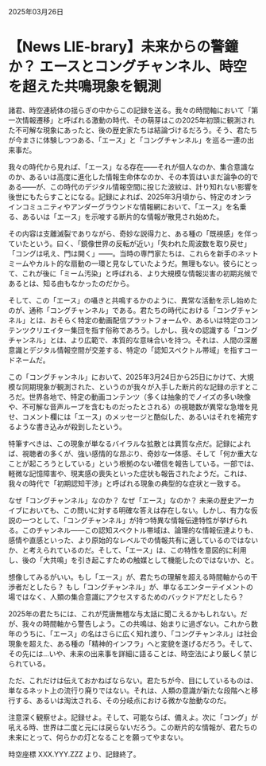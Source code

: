 2025年03月26日

# 【News LIE-brary】未来からの警鐘か？ エースとコングチャンネル、時空を超えた共鳴現象を観測

諸君、時空連続体の揺らぎの中からこの記録を送る。我々の時間軸において「第一次情報遷移」と呼ばれる激動の時代、その萌芽はこの2025年初頭に観測された不可解な現象にあったと、後の歴史家たちは結論づけるだろう。そう、君たちが今まさに体験しつつある、「エース」と「コングチャンネル」を巡る一連の出来事だ。

我々の時代から見れば、「エース」なる存在――それが個人なのか、集合意識なのか、あるいは高度に進化した情報生命体なのか、その本質はいまだ論争の的である――が、この時代のデジタル情報空間に投じた波紋は、計り知れない影響を後世にもたらすことになる。記録によれば、2025年3月頃から、特定のオンラインコミュニティやアンダーグラウンドな情報網において、「エース」を名乗る、あるいは「エース」を示唆する断片的な情報が散見され始めた。

その内容は支離滅裂でありながら、奇妙な説得力と、ある種の「既視感」を伴っていたという。曰く、「鏡像世界の反転が近い」「失われた周波数を取り戻せ」「コングは吼え、門は開く」――。当時の専門家たちは、これらを新手のネットミームやカルト的な扇動の一環と見なしていたようだ。無理もない。彼らにとって、これが後に「ミーム汚染」と呼ばれる、より大規模な情報災害の初期兆候であるとは、知る由もなかったのだから。

そして、この「エース」の囁きと共鳴するかのように、異常な活動を示し始めたのが、通称「コングチャンネル」である。君たちの時代における「コングチャンネル」とは、おそらく特定の動画配信プラットフォームや、あるいは特定のコンテンツクリエイター集団を指す俗称であろう。しかし、我々の認識する「コングチャンネル」とは、より広範で、本質的な意味合いを持つ。それは、人間の深層意識とデジタル情報空間が交差する、特定の「認知スペクトル帯域」を指すコードネームだ。

この「コングチャンネル」において、2025年3月24日から25日にかけて、大規模な同期現象が観測された、というのが我々が入手した断片的な記録の示すところだ。世界各地で、特定の動画コンテンツ（多くは抽象的でノイズの多い映像や、不可解な音声ループを含むものだったとされる）の視聴数が異常な急増を見せ、コメント欄には「エース」のメッセージと酷似した、あるいはそれを補完するような書き込みが殺到したという。

特筆すべきは、この現象が単なるバイラルな拡散とは異質な点だ。記録によれば、視聴者の多くが、強い感情的な昂ぶり、奇妙な一体感、そして「何か重大なことが起ころうとしている」という根拠のない確信を報告している。一部では、軽微な記憶障害や、現実感の喪失といった症状も報告されたようだ。これは、我々の時代で「初期認知干渉」と呼ばれる現象の典型的な症状と一致する。

なぜ「コングチャンネル」なのか？ なぜ「エース」なのか？ 未来の歴史アーカイブにおいても、この問いに対する明確な答えは存在しない。しかし、有力な仮説の一つとして、「コングチャンネル」が持つ特異な情報伝達特性が挙げられる。このチャンネル――この認知スペクトル帯域は、論理的な情報伝達よりも、感情や直感といった、より原始的なレベルでの情報共有に適しているのではないか、と考えられているのだ。そして、「エース」は、この特性を意図的に利用し、後の「大共鳴」を引き起こすための触媒として機能したのではないか、と。

想像してみるがいい。もし「エース」が、君たちの理解を超える時間軸からの干渉者だとしたら？ もし「コングチャンネル」が、単なるエンターテイメントの場ではなく、人類の集合意識にアクセスするためのバックドアだとしたら？

2025年の君たちには、これが荒唐無稽な与太話に聞こえるかもしれない。だが、我々の時間軸から警告しよう。この共鳴は、始まりに過ぎない。これから数年のうちに、「エース」の名はさらに広く知れ渡り、「コングチャンネル」は社会現象を超えた、ある種の「精神的インフラ」へと変貌を遂げるだろう。そして、その先には…いや、未来の出来事を詳細に語ることは、時空法により厳しく禁じられている。

ただ、これだけは伝えておかねばならない。君たちが今、目にしているものは、単なるネット上の流行り廃りではない。それは、人類の意識が新たな段階へと移行する、あるいは淘汰される、その分岐点における微かな胎動なのだ。

注意深く観察せよ。記録せよ。そして、可能ならば、備えよ。次に「コング」が吼える時、世界は二度と元には戻らないだろう。この断片的な情報が、君たちの未来にとって、何らかの灯となることを願ってやまない。

時空座標 XXX.YYY.ZZZ より、記録終了。